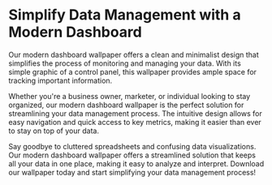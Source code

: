 <!--font:Roboto-->

# Simplify Data Management with a Modern Dashboard

Our modern dashboard wallpaper offers a clean and minimalist design that simplifies the process of monitoring and managing your data. With its simple graphic of a control panel, this wallpaper provides ample space for tracking important information.

Whether you're a business owner, marketer, or individual looking to stay organized, our modern dashboard wallpaper is the perfect solution for streamlining your data management process. The intuitive design allows for easy navigation and quick access to key metrics, making it easier than ever to stay on top of your data.

Say goodbye to cluttered spreadsheets and confusing data visualizations. Our modern dashboard wallpaper offers a streamlined solution that keeps all your data in one place, making it easy to analyze and interpret. Download our wallpaper today and start simplifying your data management process!

<!--

Write me markdown content of website with wallpaper:

"A wallpaper with a simple graphic of a digital dashboard or control panel, with space for monitoring and managing data."

The header of the page should not be copy of the text but rather a real content of the website which is using this wallpaper.


---


# Data Dashboard Management Wallpaper

This wallpaper features a sleek and modern graphic of a digital dashboard or control panel, designed to help you monitor and manage your data with ease. With its clean lines and minimalist design, this wallpaper is perfect for anyone who wants to stay organized and on top of their data.

Whether you're a business owner looking to keep track of sales and revenue, a marketer monitoring website traffic and engagement, or just someone who wants to stay on top of personal goals and habits, this wallpaper is the perfect way to stay focused and motivated.

So why wait? Download this stunning wallpaper today and start taking control of your data like never before!


---


Heading should not include word "wallpaper". The website should not be about the wallpaper itself, wallpaper is just a related background, rewrite whole content.


---


# Simplify Data Management with a Digital Dashboard

Our digital dashboard wallpaper offers a clean and minimalist design that provides ample space for monitoring and managing data. With its simple graphic of a control panel, this wallpaper is the perfect background for anyone looking to stay organized and on top of their data.

Whether you're a business owner, marketer, or individual looking to track personal goals and habits, our digital dashboard wallpaper can help simplify your data management process. The sleek design allows for easy navigation and quick access to important information, making it easier than ever to stay on top of your data.

Say goodbye to cluttered spreadsheets and confusing data visualizations. Our digital dashboard wallpaper offers a streamlined solution that keeps all your data in one place, making it easy to analyze and interpret. Download our wallpaper today and start simplifying your data management process!


---


Heading is too long, rewrite whole content.


---


# Streamline Your Data Management with a Digital Dashboard

Our digital dashboard wallpaper offers a sleek and modern design that simplifies the process of monitoring and managing your data. With its minimalist graphic of a control panel, this wallpaper provides ample space for tracking important information.

Whether you're a business owner, marketer, or individual looking to stay organized, our digital dashboard wallpaper is the perfect solution for streamlining your data management process. The intuitive design allows for easy navigation and quick access to key metrics, making it easier than ever to stay on top of your data.

Gone are the days of cluttered spreadsheets and confusing data visualizations. Our digital dashboard wallpaper offers a streamlined solution that keeps all your data in one place, making it easy to analyze and interpret. Download our wallpaper today and start simplifying your data management process!


---


Heading is too long, rewrite whole content.


---


Heading is too long, rewrite whole content.


---


# Simplify Data Management with a Modern Dashboard

Our modern dashboard wallpaper offers a clean and minimalist design that simplifies the process of monitoring and managing your data. With its simple graphic of a control panel, this wallpaper provides ample space for tracking important information.

Whether you're a business owner, marketer, or individual looking to stay organized, our modern dashboard wallpaper is the perfect solution for streamlining your data management process. The intuitive design allows for easy navigation and quick access to key metrics, making it easier than ever to stay on top of your data.

Say goodbye to cluttered spreadsheets and confusing data visualizations. Our modern dashboard wallpaper offers a streamlined solution that keeps all your data in one place, making it easy to analyze and interpret. Download our wallpaper today and start simplifying your data management process!


---


Write me a Google font which is best fitting for the website.

Pick from the list:
- Orbitron
- Dancing Script
- Roboto
- Exo 2
- Open Sans
- Raleway
- Inter
- Futura
- Great Vibes
- Montserrat
- Barlow Condensed
- Lobster
- Playfair Display
- Lato
- Poppins
- IBM Plex Sans
- Alegreya


Write just the font name nothing else.


---


I would recommend using "Roboto" for the website.

-->
